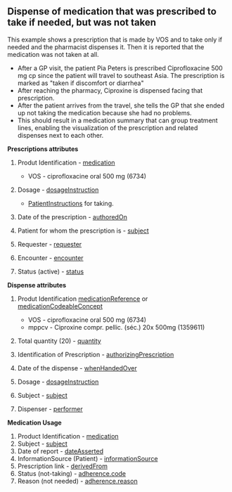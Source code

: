 ## Dispense of medication that was prescribed to take if needed, but was not taken

This example shows a prescription that is made by VOS and to take only if needed and the pharmacist dispenses it. 
Then it is reported that the medication was not taken at all.

* After a GP visit, the patient Pia Peters is prescribed Ciprofloxacine 500 mg cp since the patient will travel to southeast Asia. The prescription is marked as "taken if discomfort or diarrhea"
* After reaching the pharmacy, Ciproxine is dispensed facing that prescription.
* After the patient arrives from the travel, she tells the GP that she ended up not taking the medication because she had no problems.
* This should result in a medication summary that can group treatment lines, enabling the visualization of the prescription and related dispenses next to each other.


**Prescriptions attributes**
1. Produt Identification - [medication](https://build.fhir.org/medicationrequest-definitions.html#MedicationRequest.medication) 
    * VOS - ciprofloxacine oral 500 mg (6734)
  
2. Dosage - [dosageInstruction](https://build.fhir.org/medicationrequest-definitions.html#MedicationRequest.dosageInstruction)
    * [PatientInstructions](https://build.fhir.org/ig/hl7-be/hl7-be-fhir-medication/branches/master/StructureDefinition-be-medicationdispense-definitions.html#MedicationDispense.dosageInstruction.patientInstruction) for taking.
  
3. Date of the prescription - [authoredOn](https://build.fhir.org/medicationrequest-definitions.html#MedicationRequest.authoredOn)
   
4. Patient for whom the prescription is - [subject](https://build.fhir.org/medicationrequest-definitions.html#MedicationRequest.subject)
   
5. Requester - [requester](https://build.fhir.org/medicationrequest-definitions.html#MedicationRequest.requester)
   
6. Encounter - [encounter](https://build.fhir.org/medicationrequest-definitions.html#MedicationRequest.encounter)
   
7. Status (active) - [status](https://build.fhir.org/medicationrequest-definitions.html#MedicationRequest.status)

**Dispense attributes**
1. Produt Identification [medicationReference](https://build.fhir.org/ig/hl7-be/hl7-be-fhir-medication/branches/master/StructureDefinition-be-medicationdispense-definitions.html#MedicationDispense.medicationReference) or [medicationCodeableConcept](https://build.fhir.org/ig/hl7-be/hl7-be-fhir-medication/branches/master/StructureDefinition-be-medicationdispense-definitions.html#MedicationDispense.medication[x]:medicationCodeableConcept)
    * VOS - ciprofloxacine oral 500 mg (6734)
    * mppcv - Ciproxine compr. pellic. (séc.) 20x 500mg (1359611)
  
2. Total quantity (20) - [quantity](https://build.fhir.org/ig/hl7-be/hl7-be-fhir-medication/branches/master/StructureDefinition-be-medicationdispense-definitions.html#MedicationDispense.quantity)
   
3. Identification of Prescription - [authorizingPrescription](https://build.fhir.org/ig/hl7-be/hl7-be-fhir-medication/branches/master/StructureDefinition-be-medicationdispense-definitions.html#MedicationDispense.authorizingPrescription)
   
4. Date of the dispense - [whenHandedOver](https://build.fhir.org/ig/hl7-be/hl7-be-fhir-medication/branches/master/StructureDefinition-be-medicationdispense-definitions.html#MedicationDispense.whenHandedOver)
   
5. Dosage - [dosageInstruction](https://build.fhir.org/ig/hl7-be/hl7-be-fhir-medication/branches/master/StructureDefinition-be-medicationdispense-definitions.html#MedicationDispense.dosageInstruction)
   
6. Subject - [subject](https://build.fhir.org/ig/hl7-be/hl7-be-fhir-medication/branches/master/StructureDefinition-be-medicationdispense-definitions.html#MedicationDispense.subject)
   
7. Dispenser - [performer](https://build.fhir.org/ig/hl7-be/hl7-be-fhir-medication/branches/master/StructureDefinition-be-medicationdispense-definitions.html#MedicationDispense.performer)

**Medication Usage**
1. Product Identification - [medication](https://build.fhir.org/medicationusage-definitions.html#MedicationUsage.medication)
2. Subject - [subject](https://build.fhir.org/medicationusage-definitions.html#MedicationUsage.subject)
3. Date of report - [dateAsserted](https://build.fhir.org/medicationusage-definitions.html#MedicationUsage.dateAsserted)
4. InformationSource (Patient) - [informationSource](https://build.fhir.org/medicationusage-definitions.html#MedicationUsage.informationSource)
5. Prescription link - [derivedFrom](https://build.fhir.org/medicationusage-definitions.html#MedicationUsage.derivedFrom)
6. Status (not-taking) - [adherence.code](https://build.fhir.org/medicationusage-definitions.html#MedicationUsage.adherence.code) 
7. Reason (not needed) - [adherence.reason](https://build.fhir.org/medicationusage-definitions.html#MedicationUsage.adherence.reason)


